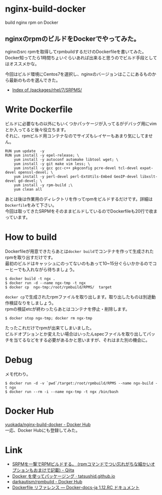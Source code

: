 # nginx-build-docker
build nginx rpm on Docker

## nginxのrpmのビルドをDockerでやってみた。

nginxのsrc rpmを取得してrpmbuildするだけのDockerfileを書いてみた。  
Docker知ってたら1時間ちょいぐらいあれば出来ると思うのでビルド手段としてはオススメかな。

今回はビルド環境にCentos7を選択し、nginxのバージョンはここにあるものから最新のものを選んできた。

- [Index of /packages/rhel/7/SRPMS/][srpm_hosting]

Write Dockerfile
=================

ビルドに必要なもの以外にもいくつかパッケージが入ってるがデバッグ用にvimとか入ってると後々役立ちます。  
それに、rpmビルド用コンテナなのでサイズもレイヤーもあまり気にしてません。

```
RUN yum update  -y
RUN yum install -y epel-release; \
    yum install -y autoconf automake libtool wget; \
    yum install -y git make vim less; \
    yum install -y gcc gcc-c++ pkgconfig pcre-devel tcl-devel expat-devel openssl-devel; \
    yum install -y perl-devel perl-ExtUtils-Embed GeoIP-devel libxslt-devel gd-devel; \
    yum install -y rpm-build ;\
    yum clean all
```

あとは後は作業用のディレクトリを作ってrpmをビルドするだけです。詳細は`Dockerfile`をみて下さい。  
今回は取ってきたSRPMをそのままビルドしているのでDockerfileも20行で收まっています。

How to build
============

Dockerfileが用意できたらあとは`docker build`でコンテナを作って生成されたrpmを取り出すだけです。  
最初のビルドはキャッシュにのってないのもあって10~15分ぐらいかかるのでコーヒーでも入れながら待ちましょう。

```
$ docker build -t ngx .
$ docker run -d --name ngx-tmp -t ngx
$ docker cp  ngx-tmp:/root/rpmbuild/RPMS/  target
```

`docker cp`で生成されたrpmファイルを取り出します。取り出したものは別途動作検証なりをしましょう。  
rpmの検証etcが終わったらあとはコンテナを停止・削除します。

```
$ docker stop ngx-tmp; docker rm ngx-tmp
```

たったこれだけでrpmが出来てしまいました。  
ビルドオプションとか変えたい場合はいったんspecファイルを取り出してパッチを当てるなどをする必要があるかと思いますが、それはまた別の機会に。

Debug
=====

メモ代わり。

```
$ docker run -d -v `pwd`/target:/root/rpmbuild/RPMS --name ngx-build -t ngx
$ docker run --rm -i --name ngx-tmp -t ngx /bin/bash
```

Docker Hub
==========
[yuokada/nginx-build-docker - Docker Hub][my_docker_hub]  
一応、Docker Hubにも登録してみた。

Link
====

- [SRPMを一撃でRPMビルドする。 (rpmコマンドでつい忘れがちな細かいオプションもおまけで記載) - Qiita][qiita_srpm]
- [Docker を使ってパッケージング · tatsushid.github.io][tatsushid_github]
- [darkautism/rpmbuild - Docker Hub][sample_hub]
- [Dockerfile リファレンス — Docker-docs-ja 1.12.RC ドキュメント][docker_reference]


[srpm_hosting]: http://nginx.org/packages/rhel/7/SRPMS/ "Index of /packages/rhel/7/SRPMS/"
[my_docker_hub]: https://hub.docker.com/r/yuokada/nginx-build-docker/ "yuokada/nginx-build-docker - Docker Hub"
[qiita_srpm]: http://qiita.com/koitatu3/items/49635de6ec40a5f30222 "SRPMを一撃でRPMビルドする。 (rpmコマンドでつい忘れがちな細かいオプションもおまけで記載) - Qiita"
[docker_reference]:  http://docs.docker.jp/engine/reference/builder.html#volume "Dockerfile リファレンス — Docker-docs-ja 1.12.RC ドキュメント"
[sample_hub]: https://hub.docker.com/r/darkautism/rpmbuild/ "darkautism/rpmbuild - Docker Hub"
[tatsushid_github]: http://tatsushid.github.io/blog/2015/12/packaging-with-docker/ "Docker を使ってパッケージング · tatsushid.github.io"
